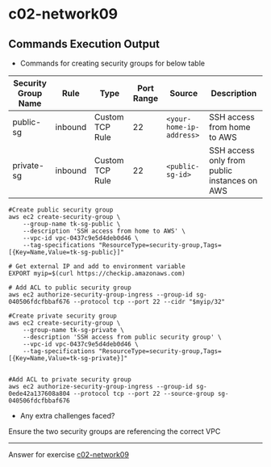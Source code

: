# c02-network09

## Commands Execution Output

- Commands for creating security groups for below table

|Security Group Name|Rule|Type|Port Range|Source|Description
|---|---|---|---|---|---|
|public-sg|inbound|Custom TCP Rule|22|`<your-home-ip-address>`|SSH access from home to AWS|
|private-sg|inbound|Custom TCP Rule|22|`<public-sg-id>`|SSH access only from public instances on AWS|

```
#Create public security group
aws ec2 create-security-group \
    --group-name tk-sg-public \
    --description 'SSH access from home to AWS' \
    --vpc-id vpc-0437c9e5d4deb0d46 \
    --tag-specifications "ResourceType=security-group,Tags=[{Key=Name,Value=tk-sg-public}]"

# Get external IP and add to environment variable
EXPORT myip=$(curl https://checkip.amazonaws.com)

# Add ACL to public security group
aws ec2 authorize-security-group-ingress --group-id sg-040506fdcfbbaf676 --protocol tcp --port 22 --cidr "$myip/32"

#Create private security group
aws ec2 create-security-group \
    --group-name tk-sg-private \
    --description 'SSH access from public security group' \
    --vpc-id vpc-0437c9e5d4deb0d46 \
    --tag-specifications "ResourceType=security-group,Tags=[{Key=Name,Value=tk-sg-private}]"


#Add ACL to private security group
aws ec2 authorize-security-group-ingress --group-id sg-0ede42a137608a804 --protocol tcp --port 22 --source-group sg-040506fdcfbbaf676

```

- Any extra challenges faced?

Ensure the two security groups are referencing the correct VPC

<!-- Don't change anything below this point-->
***
Answer for exercise [c02-network09](https://github.com/devopsacademyau/academy/blob/893381c6f0b69434d9e8597d3d4b1c17f9bc1371/classes/02class/exercises/c02-network09/README.md)